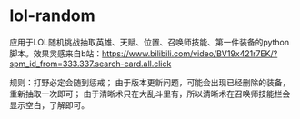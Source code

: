 # lol-random
应用于LOL随机挑战抽取英雄、天赋、位置、召唤师技能、第一件装备的python脚本。效果灵感来自b站：https://www.bilibili.com/video/BV19x421r7EK/?spm_id_from=333.337.search-card.all.click

规则：打野必定会随到惩戒；
由于版本更新问题，可能会出现已经删除的装备，重新抽取一次即可；
由于清晰术只在大乱斗里有，所以清晰术在召唤师技能栏会显示空白，了解即可。
